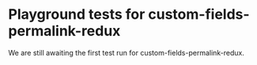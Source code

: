 # Playground tests for custom-fields-permalink-redux
We are still awaiting the first test run for custom-fields-permalink-redux.
